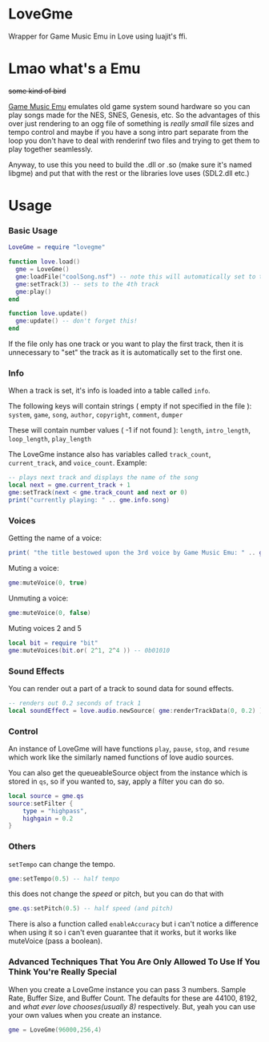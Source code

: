 # LoveGme
Wrapper for Game Music Emu in Love using luajit's ffi.

# Lmao what's a Emu
~~some kind of bird~~

[Game Music Emu](https://bitbucket.org/mpyne/game-music-emu/wiki/Home) emulates old game system sound hardware so you can play songs made for the NES, SNES, Genesis, etc. So the advantages of this over just rendering to an ogg file of something is *really small* file sizes and tempo control and maybe if you have a song intro part separate from the loop you don't have to deal with renderinf two files and trying to get them to play together seamlessly.

Anyway, to use this you need to build the .dll or .so (make sure it's named libgme) and put that with the rest or the libraries love uses (SDL2.dll etc.)

# Usage
### Basic Usage
```Lua
LoveGme = require "lovegme"

function love.load()
  gme = LoveGme()
  gme:loadFile("coolSong.nsf") -- note this will automatically set to the 1st track
  gme:setTrack(3) -- sets to the 4th track
  gme:play()
end

function love.update()
  gme:update() -- don't forget this!
end
```
If the file only has one track or you want to play the first track, then it is unnecessary to "set" the track as it is automatically set to the first one.
### Info
When a track is set, it's info is loaded into a table called `info`.

The following keys will contain strings ( empty if not specified in the file ): `system`, `game`, `song`, `author`, `copyright`, `comment`, `dumper`

These will contain number values ( -1 if not found ): `length`, `intro_length`, `loop_length`, `play_length`

The LoveGme instance also has variables called `track_count`, `current_track`, and `voice_count`. Example:
```Lua
-- plays next track and displays the name of the song
local next = gme.current_track + 1
gme:setTrack(next < gme.track_count and next or 0)
print("currently playing: " .. gme.info.song)
```
### Voices
Getting the name of a voice:
```Lua
print( "the title bestowed upon the 3rd voice by Game Music Emu: " .. gme:getVoiceName(2) )
```
Muting a voice:
```Lua
gme:muteVoice(0, true)
```
Unmuting a voice:
```Lua
gme:muteVoice(0, false)
```
Muting voices 2 and 5
```Lua
local bit = require "bit"
gme:muteVoices(bit.or( 2^1, 2^4 )) -- 0b01010
```
### Sound Effects
You can render out a part of a track to sound data for sound effects.
```Lua
-- renders out 0.2 seconds of track 1
local soundEffect = love.audio.newSource( gme:renderTrackData(0, 0.2) )
```
### Control
An instance of LoveGme will have functions `play`, `pause`, `stop`, and `resume` which work like the similarly named functions of love audio sources.

You can also get the queueableSource object from the instance which is stored in `qs`, so if you wanted to, say, apply a filter you can do so.
```Lua
local source = gme.qs
source:setFilter {
	type = "highpass",
    highgain = 0.2
}
```
### Others
`setTempo` can change the tempo.
```Lua
gme:setTempo(0.5) -- half tempo
```
this does not change the *speed* or pitch, but you can do that with
```Lua
gme.qs:setPitch(0.5) -- half speed (and pitch)
```
There is also a function called `enableAccuracy` but i can't notice a difference when using it so i can't even guarantee that it works, but it works like muteVoice (pass a boolean).
### Advanced Techniques That You Are Only Allowed To Use If You Think You're Really Special
When you create a LoveGme instance you can pass 3 numbers. Sample Rate, Buffer Size, and Buffer Count.
The defaults for these are 44100, 8192, and *what ever love chooses(usually 8)* respectively. But, yeah you can use your own values when you create an instance.
```Lua
gme = LoveGme(96000,256,4)
```
